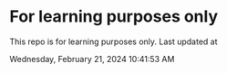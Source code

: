 # For learning purposes only
This repo is for learning purposes only.
Last updated at

Wednesday, February 21, 2024 10:41:53 AM

